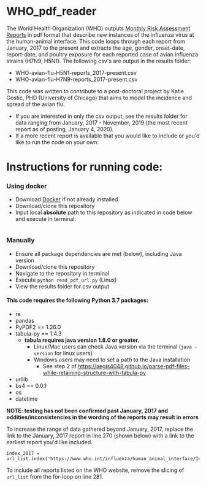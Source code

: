 # WHO_pdf_reader


The World Health Organization (WHO) outputs [Monthly Risk Assessment Reports](https://www.who.int/influenza/human_animal_interface/HAI_Risk_Assessment/en/) in pdf format that describe new instances of the influenza virus at the human-animal interface. This code loops through each report from January, 2017 to the present and extracts the age, gender, onset-date, report-date, and poultry exposure for each reported case of avian influenza strains (H7N9, H5N1). The following csv's are output in the results folder:
- WHO-avian-flu-H5N1-reports_2017-present.csv
- WHO-avian-flu-H7N9-reports_2017-present.csv

This code was written to contribute to a post-doctoral project by Katie Gostic, PHD (University of Chicago) that aims to model the incidence and spread of the avian flu.

- If you are interested in only the csv output, see the results folder for data ranging from January, 2017 - November, 2019 (the most recent report as of posting, January 4, 2020).
- If a more recent report is available that you would like to include or you'd like to run the code on your own:

# Instructions for running code:

### Using docker

- Download [Docker]() if not already installed
- Download/clone this repository
- Input local **absolute** path to this repository as indicated in code below and execute in terminal:

```

```

### Manually
- Ensure all package dependencies are met (below), including Java version
- Download/clone this repository
- Navigate to the repository in terminal
- Execute `python read_pdf_url.py` (Linux)
- View the results folder for csv output

#### This code requires the following Python 3.7 packages:
- re
- pandas
- PyPDF2 == 1.26.0
- tabula-py == 1.4.3
  - **tabula requires java version 1.8.0 or greater.**
    - Linux/Mac users can check Java version via the terminal (`java -version` for linux users)
    - Windows users may need to set a path to the Java installation
      - See step 2 of https://aegis4048.github.io/parse-pdf-files-while-retaining-structure-with-tabula-py
- urllib
- bs4 == 0.0.1
- os
- datetime


**NOTE: testing has not been confirmed past January, 2017 and oddities/inconsistencies in the wording of the reports may result in errors**

To increase the range of data gathered beyond January, 2017, replace the link to the January, 2017 report in line 270 (shown below) with a link to the earliest report you'd like included. 
```
index_2017 = url_list.index('https://www.who.int/influenza/human_animal_interface/Influenza_Summary_IRA_HA_interface_01_16_2017_FINAL.pdf')+1
```
To include all reports listed on the WHO website, remove the slicing of `url_list` from the for-loop on line 281.



